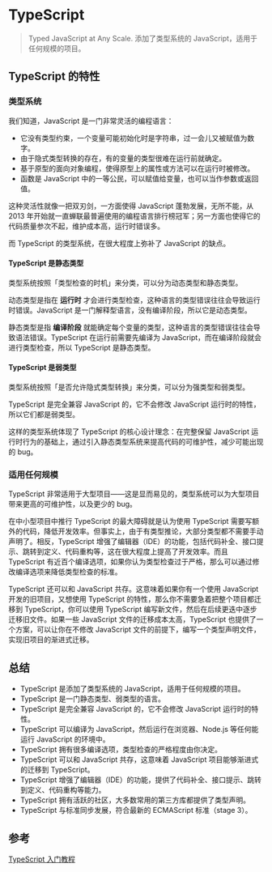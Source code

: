 # TypeScript
>Typed JavaScript at Any Scale.
添加了类型系统的 JavaScript，适用于任何规模的项目。

## TypeScript 的特性
### 类型系统
我们知道，JavaScript 是一门非常灵活的编程语言：

+ 它没有类型约束，一个变量可能初始化时是字符串，过一会儿又被赋值为数字。
+ 由于隐式类型转换的存在，有的变量的类型很难在运行前就确定。
+ 基于原型的面向对象编程，使得原型上的属性或方法可以在运行时被修改。
+ 函数是 JavaScript 中的一等公民，可以赋值给变量，也可以当作参数或返回值。

这种灵活性就像一把双刃剑，一方面使得 JavaScript 蓬勃发展，无所不能，从 2013 年开始就一直蝉联最普遍使用的编程语言排行榜冠军；另一方面也使得它的代码质量参次不起，维护成本高，运行时错误多。

而 TypeScript 的类型系统，在很大程度上弥补了 JavaScript 的缺点。

#### TypeScript 是静态类型
类型系统按照「类型检查的时机」来分类，可以分为动态类型和静态类型。

动态类型是指在 **运行时** 才会进行类型检查，这种语言的类型错误往往会导致运行时错误。JavaScript 是一门解释型语言，没有编译阶段，所以它是动态类型。

静态类型是指 **编译阶段** 就能确定每个变量的类型，这种语言的类型错误往往会导致语法错误。TypeScript 在运行前需要先编译为 JavaScript，而在编译阶段就会进行类型检查，所以 TypeScript 是静态类型。

#### TypeScript 是弱类型
类型系统按照「是否允许隐式类型转换」来分类，可以分为强类型和弱类型。

TypeScript 是完全兼容 JavaScript 的，它不会修改 JavaScript 运行时的特性，所以它们都是弱类型。

这样的类型系统体现了 TypeScript 的核心设计理念：在完整保留 JavaScript 运行时行为的基础上，通过引入静态类型系统来提高代码的可维护性，减少可能出现的 bug。

### 适用任何规模
TypeScript 非常适用于大型项目——这是显而易见的，类型系统可以为大型项目带来更高的可维护性，以及更少的 bug。

在中小型项目中推行 TypeScript 的最大障碍就是认为使用 TypeScript 需要写额外的代码，降低开发效率。但事实上，由于有类型推论，大部分类型都不需要手动声明了。相反，TypeScript 增强了编辑器（IDE）的功能，包括代码补全、接口提示、跳转到定义、代码重构等，这在很大程度上提高了开发效率。而且 TypeScript 有近百个编译选项，如果你认为类型检查过于严格，那么可以通过修改编译选项来降低类型检查的标准。

TypeScript 还可以和 JavaScript 共存。这意味着如果你有一个使用 JavaScript 开发的旧项目，又想使用 TypeScript 的特性，那么你不需要急着把整个项目都迁移到 TypeScript，你可以使用 TypeScript 编写新文件，然后在后续更迭中逐步迁移旧文件。如果一些 JavaScript 文件的迁移成本太高，TypeScript 也提供了一个方案，可以让你在不修改 JavaScript 文件的前提下，编写一个类型声明文件，实现旧项目的渐进式迁移。


## 总结
+ TypeScript 是添加了类型系统的 JavaScript，适用于任何规模的项目。
+ TypeScript 是一门静态类型、弱类型的语言。
+ TypeScript 是完全兼容 JavaScript 的，它不会修改 JavaScript 运行时的特性。
+ TypeScript 可以编译为 JavaScript，然后运行在浏览器、Node.js 等任何能运行 JavaScript 的环境中。
+ TypeScript 拥有很多编译选项，类型检查的严格程度由你决定。
+ TypeScript 可以和 JavaScript 共存，这意味着 JavaScript 项目能够渐进式的迁移到 TypeScript。
+ TypeScript 增强了编辑器（IDE）的功能，提供了代码补全、接口提示、跳转到定义、代码重构等能力。
+ TypeScript 拥有活跃的社区，大多数常用的第三方库都提供了类型声明。
+ TypeScript 与标准同步发展，符合最新的 ECMAScript 标准（stage 3）。
## 参考
[TypeScript 入门教程](https://ts.xcatliu.com/introduction/what-is-typescript.html)